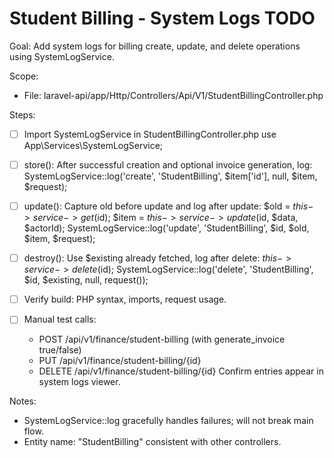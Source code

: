 # Student Billing - System Logs TODO

Goal: Add system logs for billing create, update, and delete operations using SystemLogService.

Scope:
- File: laravel-api/app/Http/Controllers/Api/V1/StudentBillingController.php

Steps:
- [ ] Import SystemLogService in StudentBillingController.php
      use App\Services\SystemLogService;

- [ ] store(): After successful creation and optional invoice generation, log:
      SystemLogService::log('create', 'StudentBilling', $item['id'], null, $item, $request);

- [ ] update(): Capture old before update and log after update:
      $old = $this->service->get($id);
      $item = $this->service->update($id, $data, $actorId);
      SystemLogService::log('update', 'StudentBilling', $id, $old, $item, $request);

- [ ] destroy(): Use $existing already fetched, log after delete:
      $this->service->delete($id);
      SystemLogService::log('delete', 'StudentBilling', $id, $existing, null, request());

- [ ] Verify build: PHP syntax, imports, request usage.

- [ ] Manual test calls:
  - POST /api/v1/finance/student-billing (with generate_invoice true/false)
  - PUT /api/v1/finance/student-billing/{id}
  - DELETE /api/v1/finance/student-billing/{id}
  Confirm entries appear in system logs viewer.

Notes:
- SystemLogService::log gracefully handles failures; will not break main flow.
- Entity name: "StudentBilling" consistent with other controllers.
